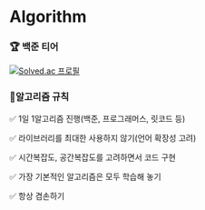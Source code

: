# Algorithm

### 🏆 **백준 티어** 

[![Solved.ac
프로필](http://mazassumnida.wtf/api/mini/generate_badge?boj=dltkdcksqkqh)](https://solved.ac/dltkdcksqkqh)



### 📌알고리즘 규칙

✅ 1일 1알고리즘 진행(백준, 프로그래머스, 릿코드 등)

✅ 라이브러리를 최대한 사용하지 않기(언어 확장성 고려)

✅ 시간복잡도, 공간복잡도를 고려하면서 코드 구현

✅ 가장 기본적인 알고리즘은 모두 학습해 놓기

✅ 항상 겸손하기

